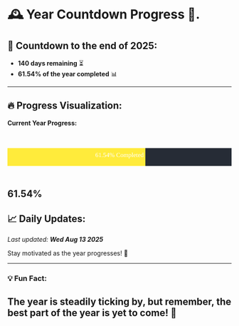 
# &#x1F570; **Year Countdown Progress** &#x1F389;.

## &#x1F4C5; Countdown to the end of 2025:
- **140 days remaining** &#x23F3;
- **61.54% of the year completed** &#x1F4CA;

---

## &#x1F525; **Progress Visualization**:

**Current Year Progress:**

<br><br>
![Progress Bar](https://raw.githubusercontent.com/dayanidigv/year-countdown-progress/main/progress-bar.svg)
<br><br>

**61.54%**
---

## &#x1F4C8; **Daily Updates**:

_Last updated: **Wed Aug 13 2025**_

Stay motivated as the year progresses! &#x1F680;

--- 

### &#x1F4A1; **Fun Fact:**
The year is steadily ticking by, but remember, the best part of the year is yet to come! &#x1F31F;
---
